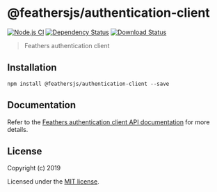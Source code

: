 # @feathersjs/authentication-client

[![Node.js CI](https://github.com/feathersjs/feathers/workflows/Node.js%20CI/badge.svg)](https://github.com/feathersjs/feathers/actions?query=workflow%3A%22Node.js+CI%22)
[![Dependency Status](https://img.shields.io/david/feathersjs/feathers.svg?style=flat-square&path=packages/authentication-client)](https://david-dm.org/feathersjs/feathers?path=packages/authentication-client)
[![Download Status](https://img.shields.io/npm/dm/@feathersjs/authentication-client.svg?style=flat-square)](https://www.npmjs.com/package/@feathersjs/authentication-client)

> Feathers authentication client

## Installation

```
npm install @feathersjs/authentication-client --save
```

## Documentation

Refer to the [Feathers authentication client API documentation](https://docs.feathersjs.com/api/authentication/client.html) for more details.

## License

Copyright (c) 2019

Licensed under the [MIT license](LICENSE).
